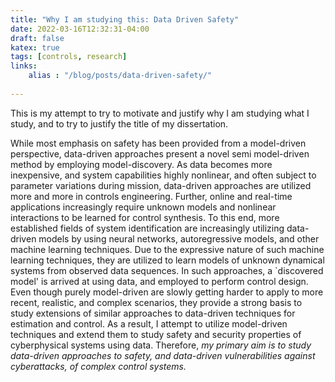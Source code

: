 ```yaml
---
title: "Why I am studying this: Data Driven Safety"
date: 2022-03-16T12:32:31-04:00
draft: false
katex: true
tags: [controls, research]
links:
    alias : "/blog/posts/data-driven-safety/"
    
---
```

This is my attempt to try to motivate and justify why I am studying what I study, and to try to justify the title of my dissertation.

While most emphasis on safety has been provided from a model-driven perspective, data-driven approaches present a novel semi model-driven method by employing model-discovery. As data becomes more inexpensive, and system capabilities highly nonlinear, and often subject to parameter variations during mission, data-driven approaches are utilized more and more in controls engineering. Further, online and real-time applications increasingly require unknown models and nonlinear interactions to be learned for control synthesis. To this end, more established fields of system identification are increasingly utilizing data-driven models by using neural networks, autoregressive models, and other machine learning techniques. Due to the expressive nature of such machine learning techniques, they are  utilized to learn models of unknown dynamical systems from observed data sequences. In such approaches, a `discovered model' is arrived at using data, and employed to perform control design. Even though purely model-driven are slowly getting harder to apply to more recent, realistic, and complex scenarios, they provide a strong basis to study extensions of similar approaches to data-driven techniques for estimation and control. As a result, I attempt to utilize model-driven techniques and extend them to study safety and security properties of cyberphysical systems using data. Therefore, *my primary aim is to study data-driven approaches to safety, and data-driven vulnerabilities against cyberattacks, of complex control systems.*

